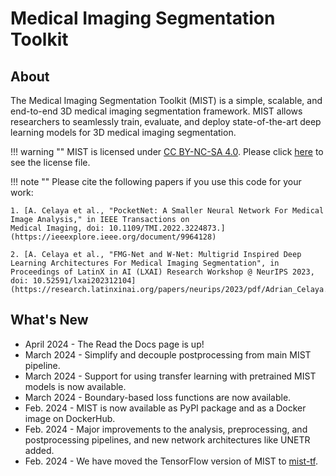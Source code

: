 Medical Imaging Segmentation Toolkit
===

## About
The Medical Imaging Segmentation Toolkit (MIST) is a simple, scalable, and end-to-end 3D medical imaging segmentation 
framework. MIST allows researchers to seamlessly train, evaluate, and deploy state-of-the-art deep learning models for 3D 
medical imaging segmentation.

!!! warning ""
    MIST is licensed under [CC BY-NC-SA 4.0](http://creativecommons.org/licenses/by-nc-sa/4.0/). Please click [here](https://github.com/aecelaya/MIST/blob/main/LICENSE) to see the license file.

!!! note ""
    Please cite the following papers if you use this code for your work:

    1. [A. Celaya et al., "PocketNet: A Smaller Neural Network For Medical Image Analysis," in IEEE Transactions on 
    Medical Imaging, doi: 10.1109/TMI.2022.3224873.](https://ieeexplore.ieee.org/document/9964128)

    2. [A. Celaya et al., "FMG-Net and W-Net: Multigrid Inspired Deep Learning Architectures For Medical Imaging Segmentation", in
    Proceedings of LatinX in AI (LXAI) Research Workshop @ NeurIPS 2023, doi: 10.52591/lxai202312104](https://research.latinxinai.org/papers/neurips/2023/pdf/Adrian_Celaya.pdf)

## What's New
* April 2024 - The Read the Docs page is up!
* March 2024 - Simplify and decouple postprocessing from main MIST pipeline.
* March 2024 - Support for using transfer learning with pretrained MIST models is now available.
* March 2024 - Boundary-based loss functions are now available.
* Feb. 2024 - MIST is now available as PyPI package and as a Docker image on DockerHub.
* Feb. 2024 - Major improvements to the analysis, preprocessing, and postprocessing pipelines, 
and new network architectures like UNETR added.
* Feb. 2024 - We have moved the TensorFlow version of MIST to [mist-tf](https://github.com/aecelaya/mist-tf).
